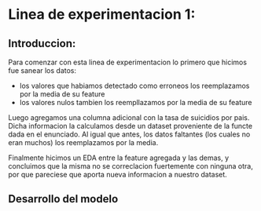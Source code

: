 # Linea de experimentacion 1:

## Introduccion:

Para comenzar con esta linea de experimentacion lo primero que hicimos fue sanear los datos:

- los valores que habiamos detectado como erroneos los reemplazamos por la media de su feature
- los valores nulos tambien los reempllazamos por la media de su feature

Luego agregamos una columna adicional con la tasa de suicidios por pais. Dicha informacion la calculamos desde un dataset proveniente de la functe dada en el enunciado. Al igual que antes, los datos faltantes (los cuales no eran muchos) los reemplazamos por la media.

Finalmente hicimos un EDA entre la feature agregada y las demas, y concluimos que la misma no se correclacion fuertemente con ninguna otra, por que pareciese que aporta nueva informacion a nuestro dataset.

## Desarrollo del modelo